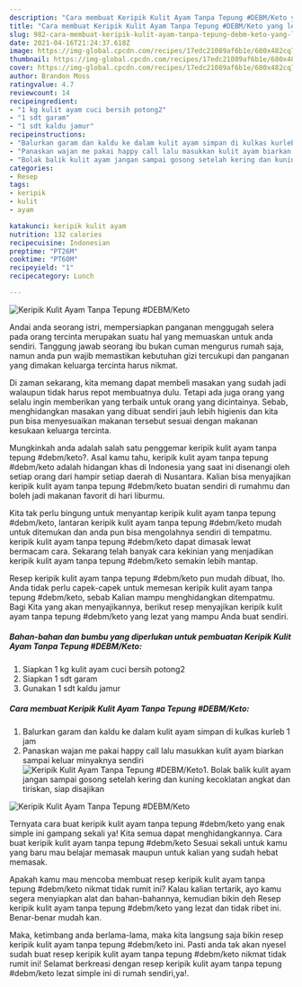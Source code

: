 ```yaml
---
description: "Cara membuat Keripik Kulit Ayam Tanpa Tepung #DEBM/Keto yang lezat dan Mudah Dibuat"
title: "Cara membuat Keripik Kulit Ayam Tanpa Tepung #DEBM/Keto yang lezat dan Mudah Dibuat"
slug: 982-cara-membuat-keripik-kulit-ayam-tanpa-tepung-debm-keto-yang-lezat-dan-mudah-dibuat
date: 2021-04-16T21:24:37.618Z
image: https://img-global.cpcdn.com/recipes/17edc21089af6b1e/680x482cq70/keripik-kulit-ayam-tanpa-tepung-debmketo-foto-resep-utama.jpg
thumbnail: https://img-global.cpcdn.com/recipes/17edc21089af6b1e/680x482cq70/keripik-kulit-ayam-tanpa-tepung-debmketo-foto-resep-utama.jpg
cover: https://img-global.cpcdn.com/recipes/17edc21089af6b1e/680x482cq70/keripik-kulit-ayam-tanpa-tepung-debmketo-foto-resep-utama.jpg
author: Brandon Moss
ratingvalue: 4.7
reviewcount: 14
recipeingredient:
- "1 kg kulit ayam cuci bersih potong2"
- "1 sdt garam"
- "1 sdt kaldu jamur"
recipeinstructions:
- "Balurkan garam dan kaldu ke dalam kulit ayam simpan di kulkas kurleb 1 jam"
- "Panaskan wajan me pakai happy call lalu masukkan kulit ayam biarkan sampai keluar minyaknya sendiri"
- "Bolak balik kulit ayam jangan sampai gosong setelah kering dan kuning kecoklatan angkat dan tiriskan, siap disajikan"
categories:
- Resep
tags:
- keripik
- kulit
- ayam

katakunci: keripik kulit ayam 
nutrition: 132 calories
recipecuisine: Indonesian
preptime: "PT26M"
cooktime: "PT60M"
recipeyield: "1"
recipecategory: Lunch

---
```



![Keripik Kulit Ayam Tanpa Tepung #DEBM/Keto](https://img-global.cpcdn.com/recipes/17edc21089af6b1e/680x482cq70/keripik-kulit-ayam-tanpa-tepung-debmketo-foto-resep-utama.jpg)

Andai anda seorang istri, mempersiapkan panganan menggugah selera pada orang tercinta merupakan suatu hal yang memuaskan untuk anda sendiri. Tanggung jawab seorang ibu bukan cuman mengurus rumah saja, namun anda pun wajib memastikan kebutuhan gizi tercukupi dan panganan yang dimakan keluarga tercinta harus nikmat.

Di zaman  sekarang, kita memang dapat membeli masakan yang sudah jadi walaupun tidak harus repot membuatnya dulu. Tetapi ada juga orang yang selalu ingin memberikan yang terbaik untuk orang yang dicintainya. Sebab, menghidangkan masakan yang dibuat sendiri jauh lebih higienis dan kita pun bisa menyesuaikan makanan tersebut sesuai dengan makanan kesukaan keluarga tercinta. 



Mungkinkah anda adalah salah satu penggemar keripik kulit ayam tanpa tepung #debm/keto?. Asal kamu tahu, keripik kulit ayam tanpa tepung #debm/keto adalah hidangan khas di Indonesia yang saat ini disenangi oleh setiap orang dari hampir setiap daerah di Nusantara. Kalian bisa menyajikan keripik kulit ayam tanpa tepung #debm/keto buatan sendiri di rumahmu dan boleh jadi makanan favorit di hari liburmu.

Kita tak perlu bingung untuk menyantap keripik kulit ayam tanpa tepung #debm/keto, lantaran keripik kulit ayam tanpa tepung #debm/keto mudah untuk ditemukan dan anda pun bisa mengolahnya sendiri di tempatmu. keripik kulit ayam tanpa tepung #debm/keto dapat dimasak lewat bermacam cara. Sekarang telah banyak cara kekinian yang menjadikan keripik kulit ayam tanpa tepung #debm/keto semakin lebih mantap.

Resep keripik kulit ayam tanpa tepung #debm/keto pun mudah dibuat, lho. Anda tidak perlu capek-capek untuk memesan keripik kulit ayam tanpa tepung #debm/keto, sebab Kalian mampu menghidangkan ditempatmu. Bagi Kita yang akan menyajikannya, berikut resep menyajikan keripik kulit ayam tanpa tepung #debm/keto yang lezat yang mampu Anda buat sendiri.

<!--inarticleads1-->

##### Bahan-bahan dan bumbu yang diperlukan untuk pembuatan Keripik Kulit Ayam Tanpa Tepung #DEBM/Keto:

1. Siapkan 1 kg kulit ayam cuci bersih potong2
1. Siapkan 1 sdt garam
1. Gunakan 1 sdt kaldu jamur




<!--inarticleads2-->

##### Cara membuat Keripik Kulit Ayam Tanpa Tepung #DEBM/Keto:

1. Balurkan garam dan kaldu ke dalam kulit ayam simpan di kulkas kurleb 1 jam
1. Panaskan wajan me pakai happy call lalu masukkan kulit ayam biarkan sampai keluar minyaknya sendiri
<img src="https://img-global.cpcdn.com/steps/e1b0403df49ababd/160x128cq70/keripik-kulit-ayam-tanpa-tepung-debmketo-langkah-memasak-2-foto.jpg" alt="Keripik Kulit Ayam Tanpa Tepung #DEBM/Keto">1. Bolak balik kulit ayam jangan sampai gosong setelah kering dan kuning kecoklatan angkat dan tiriskan, siap disajikan
<img src="https://img-global.cpcdn.com/steps/01a6ba0dcaf79089/160x128cq70/keripik-kulit-ayam-tanpa-tepung-debmketo-langkah-memasak-3-foto.jpg" alt="Keripik Kulit Ayam Tanpa Tepung #DEBM/Keto">



Ternyata cara buat keripik kulit ayam tanpa tepung #debm/keto yang enak simple ini gampang sekali ya! Kita semua dapat menghidangkannya. Cara buat keripik kulit ayam tanpa tepung #debm/keto Sesuai sekali untuk kamu yang baru mau belajar memasak maupun untuk kalian yang sudah hebat memasak.

Apakah kamu mau mencoba membuat resep keripik kulit ayam tanpa tepung #debm/keto nikmat tidak rumit ini? Kalau kalian tertarik, ayo kamu segera menyiapkan alat dan bahan-bahannya, kemudian bikin deh Resep keripik kulit ayam tanpa tepung #debm/keto yang lezat dan tidak ribet ini. Benar-benar mudah kan. 

Maka, ketimbang anda berlama-lama, maka kita langsung saja bikin resep keripik kulit ayam tanpa tepung #debm/keto ini. Pasti anda tak akan nyesel sudah buat resep keripik kulit ayam tanpa tepung #debm/keto nikmat tidak rumit ini! Selamat berkreasi dengan resep keripik kulit ayam tanpa tepung #debm/keto lezat simple ini di rumah sendiri,ya!.


